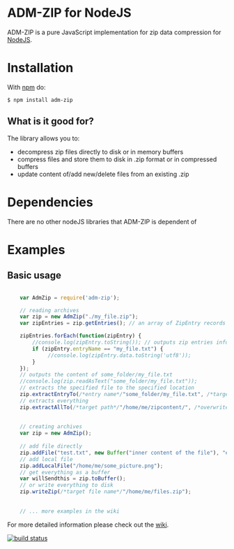 # ADM-ZIP for NodeJS

ADM-ZIP is a pure JavaScript implementation for zip data compression for [NodeJS](http://nodejs.org/). 

# Installation

With [npm](http://npmjs.org) do:

    $ npm install adm-zip
	
## What is it good for?
The library allows you to:

* decompress zip files directly to disk or in memory buffers
* compress files and store them to disk in .zip format or in compressed buffers
* update content of/add new/delete files from an existing .zip

# Dependencies
There are no other nodeJS libraries that ADM-ZIP is dependent of

# Examples

## Basic usage
```javascript

	var AdmZip = require('adm-zip');

	// reading archives
	var zip = new AdmZip("./my_file.zip");
	var zipEntries = zip.getEntries(); // an array of ZipEntry records

	zipEntries.forEach(function(zipEntry) {
	    //console.log(zipEntry.toString()); // outputs zip entries information
		if (zipEntry.entryName == "my_file.txt") {
		     //console.log(zipEntry.data.toString('utf8')); 
		}
	});
	// outputs the content of some_folder/my_file.txt
	//console.log(zip.readAsText("some_folder/my_file.txt")); 
	// extracts the specified file to the specified location
	zip.extractEntryTo(/*entry name*/"some_folder/my_file.txt", /*target path*/"/home/me/tempfolder", /*maintainEntryPath*/false, /*overwrite*/true);
	// extracts everything
	zip.extractAllTo(/*target path*/"/home/me/zipcontent/", /*overwrite*/true);
	
	
	// creating archives
	var zip = new AdmZip();
	
	// add file directly
	zip.addFile("test.txt", new Buffer("inner content of the file"), "entry comment goes here");
	// add local file
	zip.addLocalFile("/home/me/some_picture.png");
	// get everything as a buffer
	var willSendthis = zip.toBuffer();
	// or write everything to disk
	zip.writeZip(/*target file name*/"/home/me/files.zip");
	
	
	// ... more examples in the wiki
```

For more detailed information please check out the [wiki](https://github.com/cthackers/adm-zip/wiki).

[![build status](https://secure.travis-ci.org/cthackers/adm-zip.png)](http://travis-ci.org/cthackers/adm-zip)
